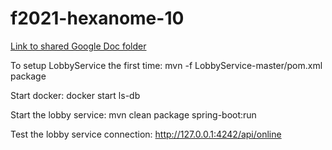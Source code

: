 # f2021-hexanome-10

[Link to shared Google Doc folder](https://drive.google.com/drive/folders/19WheCCSq9KSggepEXmfFJuBdx57oNWcC?usp=sharing)



To setup LobbyService the first time: mvn -f LobbyService-master/pom.xml package

Start docker: docker start ls-db

Start the lobby service: mvn clean package spring-boot:run

Test the lobby service connection: http://127.0.0.1:4242/api/online
